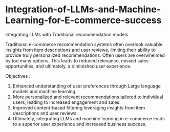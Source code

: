 # Integration-of-LLMs-and-Machine-Learning-for-E-commerce-success
Integrating LLMs with Traditional recommendation models 

Traditional e-commerce recommendation systems often overlook valuable insights from item descriptions and user reviews, limiting their ability to provide truly personalized recommendations. 
Often users are overwhelmed by too many options. This leads to reduced relevance, missed sales opportunities, and ultimately, a diminished user experience.

Objectives : 
1. Enhanced understanding of user preferences through  Large language models and machine learning.
2. More personalized and relevant recommendations tailored to individual users, leading to increased engagement and sales.
3. Improved content-based filtering leveraging insights from item descriptions and user reviews.
4. Ultimately, integrating LLMs and machine learning in e-commerce leads to a superior user experience and increased business success.


